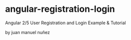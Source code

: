 # angular-registration-login

Angular 2/5 User Registration and Login Example & Tutorial

by juan manuel nuñez
